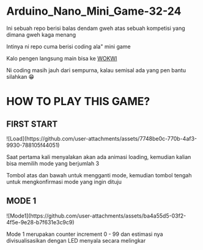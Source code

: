 # Arduino_Nano_Mini_Game-32-24

Ini sebuah repo berisi balas dendam gweh atas sebuah kompetisi yang dimana gweh kaga menang

Intinya ni repo cuma berisi coding ala" mini game

Kalo pengen langsung main bisa ke <a href="https://wokwi.com/projects/424131405322969089"> WOKWI</a>

Ni coding masih jauh dari sempurna, kalau semisal ada yang pen bantu silahkan 😁

<h1>HOW TO PLAY THIS GAME?</h1>

<h2>FIRST START</h2>
![Load](https://github.com/user-attachments/assets/7748be0c-770b-4af3-9930-788105f44051)
<p>
  Saat pertama kali menyalakan akan ada animasi loading, kemudian kalian bisa memilih mode yang berjumlah 3
  
  Tombol atas dan bawah untuk mengganti mode, kemudian tombol tengah untuk mengkonfirmasi mode yang ingin dituju
</p>

<h2>MODE 1</h2>
![Mode1](https://github.com/user-attachments/assets/ba4a55d5-03f2-4f5e-9e28-b7f631e3c9c9)
<p>
  Mode 1 merupakan counter increment 0 - 99 dan estimasi nya divisualisasikan dengan LED menyala secara melingkar
</p>
